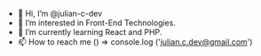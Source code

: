 - 👋 Hi, I’m @julian-c-dev
- 👀 I’m interested in Front-End Technologies. 
- 🌱 I’m currently learning React and PHP.
- 📫 How to reach me () => console.log ('julian.c.dev@gmail.com') 



